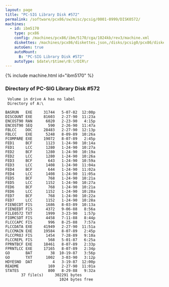 ```yaml
---
layout: page
title: "PC-SIG Library Disk #572"
permalink: /software/pcx86/sw/misc/pcsig/0001-0999/DISK0572/
machines:
  - id: ibm5170
    type: pcx86
    config: /machines/pcx86/ibm/5170/cga/1024kb/rev3/machine.xml
    diskettes: /machines/pcx86/diskettes.json,/disks/pcsig0/pcx86/diskettes.json
    autoGen: true
    autoMount:
      B: "PC-SIG Library Disk #572"
    autoType: $date\r$time\rB:\rDIR\r
---
```


{% include machine.html id="ibm5170" %}

### Directory of PC-SIG Library Disk #572

     Volume in drive A has no label
     Directory of A:\

    BASRUN   EXE     31744   5-07-82  12:00p
    DISCOUNT EXE     81603   2-27-90  11:23a
    ENCOST90 RAN      6020   2-23-90   4:15p
    ENCOST90 SEQ       590   2-26-90  11:47a
    FBLCC    DOC     28483   2-27-90  12:13p
    FBLCC    EXE      5248   8-09-89  10:26a
    FCOMPARE EXE     19072   8-07-89   2:45p
    FED1     BCF      1123   1-24-90  10:14a
    FED1     LCC      1280   1-24-90  10:27a
    FED2     BCF      1280   1-24-90  10:19a
    FED2     LCC      1280   1-24-90  10:26a
    FED3     BCF       643   1-24-90  10:59a
    FED3     LCC      1408   1-24-90  11:04a
    FED4     BCF       644   1-24-90  11:02a
    FED4     LCC      1408   1-24-90  11:05a
    FED5     BCF       768   1-24-90  10:21a
    FED5     LCC      1152   1-24-90  10:27a
    FED6     BCF       768   1-24-90  10:21a
    FED6     LCC      1152   1-24-90  10:28a
    FED7     BCF       768   1-24-90  10:22a
    FED7     LCC      1152   1-24-90  10:28a
    FIENECDT FIS      1686   8-03-89  10:13a
    FIENEEDT FIS      4372   9-06-88   8:56a
    FILE0572 TXT      1999   3-23-90   1:57p
    FIOMCSDT FIS      4458   7-11-88   8:44p
    FLCCCAPC FIS       996   8-25-88   7:57a
    FLCCDATA EXE     41949   2-27-90  11:51a
    FLCCMAIN EXE     19584   8-07-89   2:45p
    FLCCPROJ FIS      1454   7-28-89   9:10a
    FLCCREPL FIS       568   5-01-87   6:25a
    FPRNTBCF EXE     18461   8-07-89   2:33p
    FPRNTLCC EXE     17165   8-07-89   2:34p
    GO       BAT        38  10-19-87   3:56p
    GO       TXT      1002   3-03-90   3:12p
    HDYESNO  DAT         4   3-19-87  12:00p
    README             169   2-27-90  11:01a
    STATES             800   8-29-88   9:32a
           37 file(s)     302291 bytes
                            1024 bytes free

